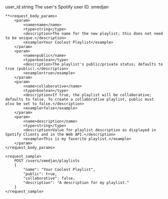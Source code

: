 <output>
    <route_params>
        <param>
            <name>user_id</name>
            <type>string</type>
            <description>The user's Spotify user ID.</description>
            <example>smedjan</example>
        </param>
    </route_params>

    **<request_body_params>
        <param>
            <name>name</name>
            <type>string</type>
            <description>The name for the new playlist; this does not need to be unique.</description>
            <example>Your Coolest Playlist</example>
        </param>
        <param>
            <name>public</name>
            <type>boolean</type>
            <description>The playlist's public/private status; defaults to true (public).</description>
            <example>true</example>
        </param>
        <param>
            <name>collaborative</name>
            <type>boolean</type>
            <description>If true, the playlist will be collaborative; defaults to false. To create a collaborative playlist, public must also be set to false.</description>
            <example>false</example>
        </param>
        <param>
            <name>description</name>
            <type>string</type>
            <description>Value for playlist description as displayed in Spotify Clients and in the Web API.</description>
            <example>This is my favorite playlist.</example>
        </param>
    </request_body_params>
    
    <request_sample>
        POST /users/smedjan/playlists
        {
            "name": "Your Coolest Playlist",
            "public": true,
            "collaborative": false,
            "description": "A description for my playlist."
        }
    </request_sample>

</output>